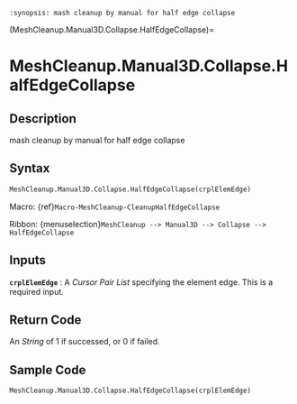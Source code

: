 ```{module} MeshCleanup.Manual3D.Collapse.HalfEdgeCollapse()
:synopsis: mash cleanup by manual for half edge collapse
```

(MeshCleanup.Manual3D.Collapse.HalfEdgeCollapse)=

# MeshCleanup.Manual3D.Collapse.HalfEdgeCollapse

## Description

mash cleanup by manual for half edge collapse

## Syntax

```python
MeshCleanup.Manual3D.Collapse.HalfEdgeCollapse(crplElemEdge)
```

Macro: {ref}`Macro-MeshCleanup-CleanupHalfEdgeCollapse`

Ribbon: {menuselection}`MeshCleanup --> Manual3D --> Collapse --> HalfEdgeCollapse`

## Inputs

**`crplElemEdge`**
: A _Cursor Pair List_ specifying the element edge. This is a required input.

## Return Code

An _String_ of 1 if successed, or 0 if failed.

## Sample Code

```python
MeshCleanup.Manual3D.Collapse.HalfEdgeCollapse(crplElemEdge)
```
